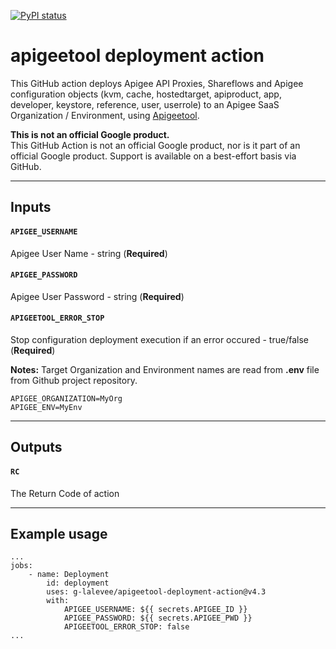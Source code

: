 [![PyPI status](https://img.shields.io/pypi/status/ansicolortags.svg)](https://pypi.python.org/pypi/ansicolortags/) 

# apigeetool deployment action 

This GitHub action deploys Apigee API Proxies, Shareflows and Apigee configuration objects (kvm, cache, hostedtarget, apiproduct, app, developer, keystore, reference, user, userrole) to an Apigee SaaS Organization / Environment, using  [Apigeetool](https://www.npmjs.com/package/apigeetool).

**This is not an official Google product.**<BR>This GitHub Action is not an official Google product, nor is it part of an official Google product. Support is available on a best-effort basis via GitHub.

***

## Inputs

#### `APIGEE_USERNAME`
Apigee User Name - string (**Required**)

#### `APIGEE_PASSWORD`
Apigee User Password - string (**Required**)

#### `APIGEETOOL_ERROR_STOP`
Stop configuration deployment execution if an error occured - true/false (**Required**)

**Notes:** Target Organization and Environment names are read from **.env** file from Github project repository. 

    APIGEE_ORGANIZATION=MyOrg
    APIGEE_ENV=MyEnv

*** 

## Outputs

#### `RC`

The Return Code of action

***

## Example usage
    ...
    jobs:
        - name: Deployment
            id: deployment
            uses: g-lalevee/apigeetool-deployment-action@v4.3
            with:
                APIGEE_USERNAME: ${{ secrets.APIGEE_ID }}
                APIGEE_PASSWORD: ${{ secrets.APIGEE_PWD }}  
                APIGEETOOL_ERROR_STOP: false
    ...




